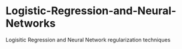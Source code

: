 # Logistic-Regression-and-Neural-Networks
Logisitic Regression and Neural Network regularization techniques 
